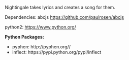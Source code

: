 Nightingale takes lyrics and creates a song for them.

Dependencies:
abcjs
https://github.com/paulrosen/abcjs

python2:
https://www.python.org/
 
<b>Python Packages:</b>
<ul>
<li>pyphen: http://pyphen.org//</li>
<li>inflect: https://pypi.python.org/pypi/inflect</li>
</ul>